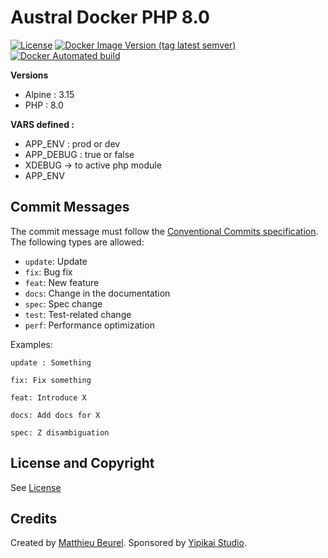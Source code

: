 # Austral Docker PHP 8.0

[![License](https://img.shields.io/github/license/austral-project/docker-php)](https://img.shields.io/github/license/austral-project/docker-php)
[![Docker Image Version (tag latest semver)](https://img.shields.io/docker/v/australproject/php/8.0)](https://img.shields.io/docker/v/australproject/alpine/8.0)
[![Docker Automated build](https://img.shields.io/docker/automated/australproject/php)](https://img.shields.io/docker/automated/australproject/php)

__Versions__
* Alpine : 3.15
* PHP : 8.0

__VARS defined :__

* APP_ENV : prod or dev
* APP_DEBUG : true or false
* XDEBUG -> to active php module
* APP_ENV

## Commit Messages

The commit message must follow the [Conventional Commits specification](https://www.conventionalcommits.org/).
The following types are allowed:

* `update`: Update
* `fix`: Bug fix
* `feat`: New feature
* `docs`: Change in the documentation
* `spec`: Spec change
* `test`: Test-related change
* `perf`: Performance optimization

Examples:

    update : Something

    fix: Fix something

    feat: Introduce X

    docs: Add docs for X

    spec: Z disambiguation

## License and Copyright
See [License](https://austral.dev/en/license)

## Credits
Created by [Matthieu Beurel](https://www.mbeurel.com). Sponsored by [Yipikai Studio](https://yipikai.studio).